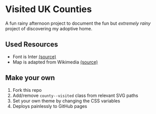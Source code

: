 # Visited UK Counties
A fun rainy afternoon project to document the fun but _extremely rainy_ project of discovering my adoptive home.

## Used Resources
- Font is Inter [(source)](https://rsms.me/inter/)
- Map is adapted from Wikimedia [(source)](https://commons.wikimedia.org/wiki/File:British_Isles_map_showing_UK,_Republic_of_Ireland,_and_historic_counties.svg)

## Make your own
1. Fork this repo
1. Add/remove `county--visited` class from relevant SVG paths
1. Set your own theme by changing the CSS variables
1. Deploys painlessly to GitHub pages